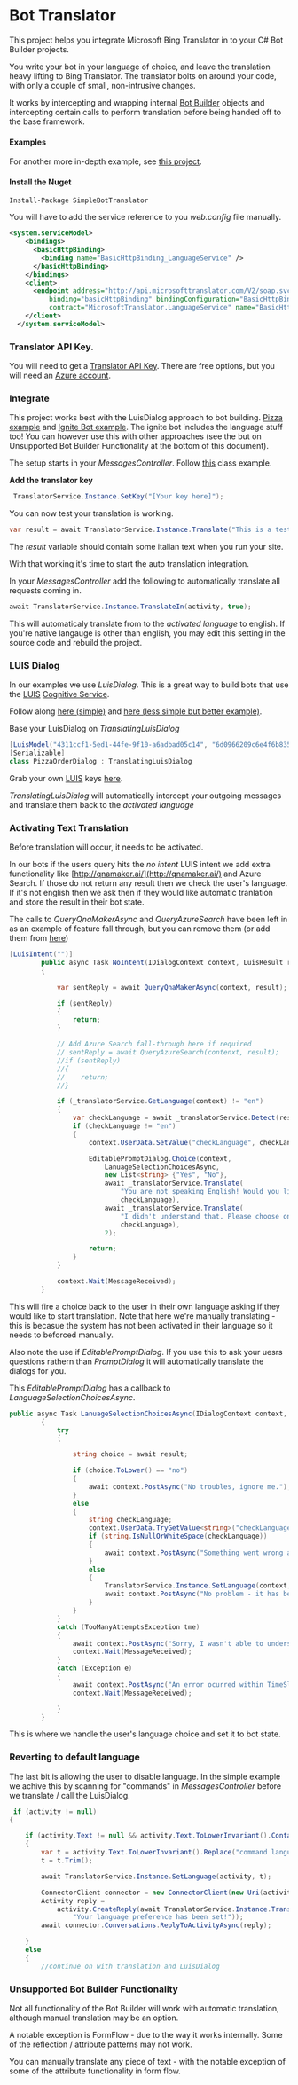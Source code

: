 # Bot Translator

This project helps you integrate Microsoft Bing Translator in to your C# Bot Builder projects. 

You write your bot in your language of choice, and leave the translation heavy lifting to Bing Translator. The translator bolts on around your code, with only a couple of small, non-intrusive changes. 

It works by intercepting and wrapping internal [Bot Builder](https://dev.botframework.com/) objects and intercepting certain calls to perform translation before being handed off to the base framework. 

#### Examples

For another more in-depth example, see [this project](https://github.com/jakkaj/SimpleBot).

#### Install the Nuget 

```
Install-Package SimpleBotTranslator
```

You will have to add the service reference to you *web.config* file manually. 

```xml
<system.serviceModel>
    <bindings>
      <basicHttpBinding>
        <binding name="BasicHttpBinding_LanguageService" />
      </basicHttpBinding>
    </bindings>
    <client>
      <endpoint address="http://api.microsofttranslator.com/V2/soap.svc"
          binding="basicHttpBinding" bindingConfiguration="BasicHttpBinding_LanguageService"
          contract="MicrosoftTranslator.LanguageService" name="BasicHttpBinding_LanguageService" />
    </client>
  </system.serviceModel>
```

### Translator API Key. 

You will need to get a [Translator API Key](https://portal.azure.com/#create/Microsoft.CognitiveServices/apitype/TextTranslation). There are free options, but you will need an [Azure account](https://azure.microsoft.com/en-us/free/).

### Integrate

This project works best with the LuisDialog approach to bot building. [Pizza example](https://github.com/Microsoft/BotBuilder/blob/master/CSharp/Samples/PizzaBot/PizzaOrderDialog.cs) and [Ignite Bot example](https://github.com/MSFTAuDX/SimpleBot/blob/master/SimpleIgniteBot/SimpleIgniteBot/LUIS/LuisModel.cs). The ignite bot includes the language stuff too! You can however use this with other approaches (see the but on Unsupported Bot Builder Functionality at the bottom of this document).

The setup starts in your *MessagesController*. Follow [this](https://github.com/MSFTAuDX/BotTranslator/blob/master/Samples/PizzaBot/Controllers/MessagesController.cs) class example. 

**Add the translator key**

```csharp
 TranslatorService.Instance.SetKey("[Your key here]");
 ```
You can now test your translation is working. 

```csharp
var result = await TranslatorService.Instance.Translate("This is a test", "en", "it");
```

The *result* variable should contain some italian text when you run your site.

With that working it's time to start the auto translation integration. 

In your *MessagesController* add the following to automatically translate all requests coming in.

```csharp
await TranslatorService.Instance.TranslateIn(activity, true); 
```

This will automaticaly translate from to the *activated language* to english. If you're native langauge is other than english, you may edit this setting in the source code and rebuild the project. 

### LUIS Dialog

In our examples we use *LuisDialog*. This is a great way to build bots that use the [LUIS](https://www.luis.ai/) [Cognitive Service](https://www.microsoft.com/cognitive-services/en-us).

Follow along [here (simple)](https://github.com/MSFTAuDX/BotTranslator/blob/master/Samples/PizzaBot/PizzaOrderDialog.cs) and [here (less simple but better example)](https://github.com/MSFTAuDX/SimpleBot/blob/master/SimpleIgniteBot/SimpleIgniteBot/LUIS/LuisModel.cs). 

Base your LuisDialog on *TranslatingLuisDialog*

```csharp
[LuisModel("4311ccf1-5ed1-44fe-9f10-a6adbad05c14", "6d0966209c6e4f6b835ce34492f3e6d9", LuisApiVersion.V2)]
[Serializable]
class PizzaOrderDialog : TranslatingLuisDialog
```

Grab your own [LUIS](http://luis.ai) keys [here](https://portal.azure.com/#create/Microsoft.CognitiveServices/apitype/LUIS/pricingtier/S0).

*TranslatingLuisDialog* will automatically intercept your outgoing messages and translate them back to the *activated language*

### Activating Text Translation

Before translation will occur, it needs to be activated. 

In our bots if the users query hits the *no intent* LUIS intent we add extra functionality like [http://qnamaker.ai/](http://qnamaker.ai/) and Azure Search. If those do not return any result then we check the user's language. If it's not english then we ask then if they would like automatic tranlation and store the result in their bot state. 

The calls to *QueryQnaMakerAsync* and *QueryAzureSearch* have been left in as an example of feature fall through, but you can remove them (or add them from [here](https://github.com/MSFTAuDX/SimpleBot/blob/master/SimpleIgniteBot/SimpleIgniteBot/LUIS/LuisModel.cs))

```csharp
[LuisIntent("")]
        public async Task NoIntent(IDialogContext context, LuisResult result)
        {
            
            var sentReply = await QueryQnaMakerAsync(context, result);

            if (sentReply)
            {
                return;
            }

            // Add Azure Search fall-through here if required
            // sentReply = await QueryAzureSearch(contenxt, result);
            //if (sentReply)
            //{
            //    return;
            //}

            if (_translatorService.GetLanguage(context) != "en")
            {
                var checkLanguage = await _translatorService.Detect(result.Query);
                if (checkLanguage != "en")
                {
                    context.UserData.SetValue("checkLanguage", checkLanguage);

                    EditablePromptDialog.Choice(context,
                        LanuageSelectionChoicesAsync,
                        new List<string> {"Yes", "No"},
                        await _translatorService.Translate(
                            "You are not speaking English! Would you like me to translate for you?", "en",
                            checkLanguage),
                        await _translatorService.Translate(
                            "I didn't understand that. Please choose one of the options", "en",
                            checkLanguage),
                        2);

                    return;
                }
            }

            context.Wait(MessageReceived);
        }
```

This will fire a choice back to the user in their own language asking if they would like to start translation. Note that here we're manually translating - this is becasue the system has not been activated in their language so it needs to beforced manually. 

Also note the use if *EditablePromptDialog*. If you use this to ask your uesrs questions rathern than *PromptDialog* it will automatically translate the dialogs for you. 

This *EditablePromptDialog* has a callback to *LanguageSelectionChoicesAsync*.

```csharp
public async Task LanuageSelectionChoicesAsync(IDialogContext context, IAwaitable<string> result)
        {
            try
            {

                string choice = await result;

                if (choice.ToLower() == "no")
                {
                    await context.PostAsync("No troubles, ignore me.");
                }
                else
                {
                    string checkLanguage;
                    context.UserData.TryGetValue<string>("checkLanguage", out checkLanguage);
                    if (string.IsNullOrWhiteSpace(checkLanguage))
                    {
                        await context.PostAsync("Something went wrong and I could not detect the language.");
                    }
                    else
                    {
                        TranslatorService.Instance.SetLanguage(context, checkLanguage);
                        await context.PostAsync("No problem - it has been set!");
                    }
                }
            }
            catch (TooManyAttemptsException tme)
            {
                await context.PostAsync("Sorry, I wasn't able to understand your response. Please try asking for session information again.");
                context.Wait(MessageReceived);
            }
            catch (Exception e)
            {
                await context.PostAsync("An error ocurred within TimeSlotChoiceAsync, please try again later.");
                context.Wait(MessageReceived);

            }
        }
```

This is where we handle the user's language choice and set it to bot state. 

### Reverting to default language

The last bit is allowing the user to disable language. In the simple example we achive this by scanning for "commands" in *MessagesController*  before we translate / call the LuisDialog.

```csharp
 if (activity != null)
{

    if (activity.Text != null && activity.Text.ToLowerInvariant().Contains("command language"))
    {
        var t = activity.Text.ToLowerInvariant().Replace("command language", "");
        t = t.Trim();

        await TranslatorService.Instance.SetLanguage(activity, t);

        ConnectorClient connector = new ConnectorClient(new Uri(activity.ServiceUrl));
        Activity reply =
            activity.CreateReply(await TranslatorService.Instance.TranslateBack(activity,
                "Your language preference has been set!"));
        await connector.Conversations.ReplyToActivityAsync(reply);

    }
    else
    {
        //continue on with translation and LuisDialog
```

### Unsupported Bot Builder Functionality

Not all functionality of the Bot Builder will work with automatic translation, although manual translation may be an option. 

A notable exception is FormFlow - due to the way it works internally. Some of the reflection / attribute patterns may not work. 

You can manually translate any piece of text - with the notable exception of some of the attribute functionality in form flow. 